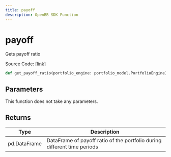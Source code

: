 ```yaml
---
title: payoff
description: OpenBB SDK Function
---
```


# payoff

Gets payoff ratio

Source Code: [[link](https://github.com/OpenBB-finance/OpenBBTerminal/tree/main/openbb_terminal/portfolio/portfolio_model.py#L1478)]

```python
def get_payoff_ratio(portfolio_engine: portfolio_model.PortfolioEngine) -> None
```
## Parameters

This function does not take any parameters.

## Returns

| Type | Description |
| ---- | ----------- |
| pd.DataFrame | DataFrame of payoff ratio of the portfolio during different time periods |

